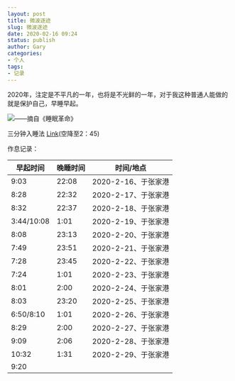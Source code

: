 ```yaml
---
layout: post
title: 微波逐迹
slug: 微波逐迹
date: 2020-02-16 09:24
status: publish
author: Gary
categories: 
- 个人
tags: 
- 记录
---
```


2020年，注定是不平凡的一年，也将是不光鲜的一年，对于我这种普通人能做的就是保护自己，早睡早起。

<!--more-->

![——摘自《睡眠革命》](https://i.loli.net/2020/02/17/fSOMHRC2FPQsu8t.png)

三分钟入睡法 [Link](https://www.bilibili.com/video/av34610269)(空降至2：45)

作息记录：

| 早起时间   | 晚睡时间 | 时间/地点           |
| ---------- | -------- | ------------------- |
| 9:03       | 22:08    | 2020-2-16、于张家港 |
| 8:28       | 22:32    | 2020-2-17、于张家港 |
| 8:32       | 22:37    | 2020-2-18、于张家港 |
| 3:44/10:08 | 1:01     | 2020-2-19、于张家港 |
| 8:08       | 23:13    | 2020-2-20、于张家港 |
| 7:49       | 23:51    | 2020-2-21、于张家港 |
| 7:28       | 23:45    | 2020-2-22、于张家港 |
| 7:24       | 1:01     | 2020-2-23、于张家港 |
| 8:01       | 2:00     | 2020-2-24、于张家港 |
| 8:03       | 23:20    | 2020-2-25、于张家港 |
| 6:50/8:10  | 1:01     | 2020-2-26、于张家港 |
| 8:29       | 2:00     | 2020-2-27、于张家港 |
| 9:09       | 2:06     | 2020-2-28、于张家港 |
| 10:32      | 1:31     | 2020-2-29、于张家港 |
| 9:20       |          |                     |









